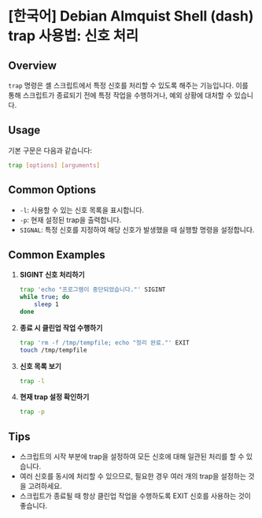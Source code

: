 # [한국어] Debian Almquist Shell (dash) trap 사용법: 신호 처리

## Overview
`trap` 명령은 셸 스크립트에서 특정 신호를 처리할 수 있도록 해주는 기능입니다. 이를 통해 스크립트가 종료되기 전에 특정 작업을 수행하거나, 예외 상황에 대처할 수 있습니다.

## Usage
기본 구문은 다음과 같습니다:
```sh
trap [options] [arguments]
```

## Common Options
- `-l`: 사용할 수 있는 신호 목록을 표시합니다.
- `-p`: 현재 설정된 trap을 출력합니다.
- `SIGNAL`: 특정 신호를 지정하여 해당 신호가 발생했을 때 실행할 명령을 설정합니다.

## Common Examples
1. **SIGINT 신호 처리하기**
   ```sh
   trap 'echo "프로그램이 중단되었습니다."' SIGINT
   while true; do
       sleep 1
   done
   ```

2. **종료 시 클린업 작업 수행하기**
   ```sh
   trap 'rm -f /tmp/tempfile; echo "정리 완료."' EXIT
   touch /tmp/tempfile
   ```

3. **신호 목록 보기**
   ```sh
   trap -l
   ```

4. **현재 trap 설정 확인하기**
   ```sh
   trap -p
   ```

## Tips
- 스크립트의 시작 부분에 trap을 설정하여 모든 신호에 대해 일관된 처리를 할 수 있습니다.
- 여러 신호를 동시에 처리할 수 있으므로, 필요한 경우 여러 개의 trap을 설정하는 것을 고려하세요.
- 스크립트가 종료될 때 항상 클린업 작업을 수행하도록 EXIT 신호를 사용하는 것이 좋습니다.